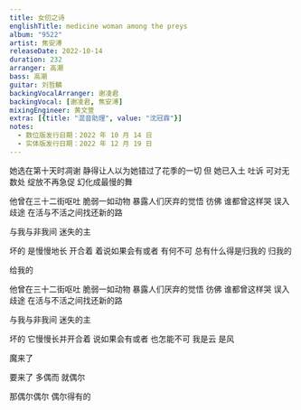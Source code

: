 ```yaml
---
title: 女仞之诗
englishTitle: medicine woman among the preys
album: "9522"
artist: 焦安溥
releaseDate: 2022-10-14
duration: 232
arranger: 高潮
bass: 高潮
guitar: 刘哲麟
backingVocalArranger: 谢凌君
backingVocal: [谢凌君, 焦安溥]
mixingEngineer: 黄文萱
extra: [{title: "混音助理", value: "沈冠霖"}]
notes:
  - 数位版发行日期：2022 年 10 月 14 日
  - 实体版发行日期：2022 年 12 月 19 日
---
```

她选在第十天时凋谢
静得让人以为她错过了花季的一切
但 她已入土
吐诉 可对无数处
绽放不再急促 幻化成最慢的舞

他曾在三十二街呕吐
脆弱一如动物 暴露人们厌弃的觉悟
彷佛 谁都曾这样哭
误入歧途
在活与不活之间找还新的路

与我与非我间 迷失的主

坏的 是慢慢地长 开合着
着说如果会有或者 有何不可
总有什么得是归我的
归我的

给我的

他曾在三十二街呕吐
脆弱一如动物 暴露人们厌弃的觉悟
彷佛 谁都曾这样哭
误入歧途
在活与不活之间找还新的路

与我与非我间 迷失的主

坏的 它慢慢长并开合着
说如果会有或者 也怎能不可
我是云 是风

魔来了

要来了
多偶而
就偶尔

那偶尔偶尔 偶尔得有的